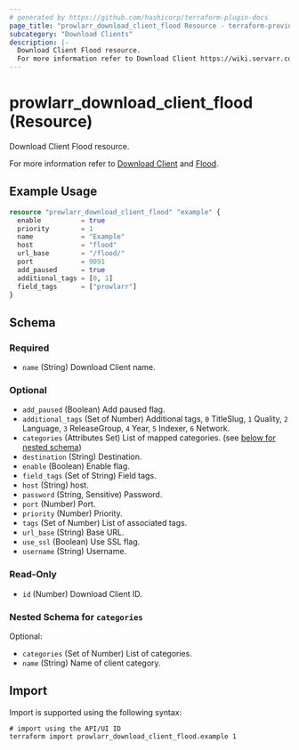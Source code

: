 ```yaml
---
# generated by https://github.com/hashicorp/terraform-plugin-docs
page_title: "prowlarr_download_client_flood Resource - terraform-provider-prowlarr"
subcategory: "Download Clients"
description: |-
  Download Client Flood resource.
  For more information refer to Download Client https://wiki.servarr.com/prowlarr/settings#download-clients and Flood https://wiki.servarr.com/prowlarr/supported#flood.
---
```


# prowlarr_download_client_flood (Resource)

<!-- subcategory:Download Clients -->Download Client Flood resource.
For more information refer to [Download Client](https://wiki.servarr.com/prowlarr/settings#download-clients) and [Flood](https://wiki.servarr.com/prowlarr/supported#flood).

## Example Usage

```terraform
resource "prowlarr_download_client_flood" "example" {
  enable          = true
  priority        = 1
  name            = "Example"
  host            = "flood"
  url_base        = "/flood/"
  port            = 9091
  add_paused      = true
  additional_tags = [0, 1]
  field_tags      = ["prowlarr"]
}
```

<!-- schema generated by tfplugindocs -->
## Schema

### Required

- `name` (String) Download Client name.

### Optional

- `add_paused` (Boolean) Add paused flag.
- `additional_tags` (Set of Number) Additional tags, `0` TitleSlug, `1` Quality, `2` Language, `3` ReleaseGroup, `4` Year, `5` Indexer, `6` Network.
- `categories` (Attributes Set) List of mapped categories. (see [below for nested schema](#nestedatt--categories))
- `destination` (String) Destination.
- `enable` (Boolean) Enable flag.
- `field_tags` (Set of String) Field tags.
- `host` (String) host.
- `password` (String, Sensitive) Password.
- `port` (Number) Port.
- `priority` (Number) Priority.
- `tags` (Set of Number) List of associated tags.
- `url_base` (String) Base URL.
- `use_ssl` (Boolean) Use SSL flag.
- `username` (String) Username.

### Read-Only

- `id` (Number) Download Client ID.

<a id="nestedatt--categories"></a>
### Nested Schema for `categories`

Optional:

- `categories` (Set of Number) List of categories.
- `name` (String) Name of client category.

## Import

Import is supported using the following syntax:

```shell
# import using the API/UI ID
terraform import prowlarr_download_client_flood.example 1
```
